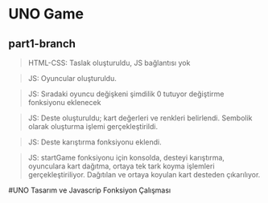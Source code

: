# UNO Game

## part1-branch

> HTML-CSS: Taslak oluşturuldu, JS bağlantısı yok

> JS: Oyuncular oluşturuldu.

> JS: Sıradaki oyuncu değişkeni şimdilik 0 tutuyor değiştirme fonksiyonu eklenecek

> JS: Deste oluşturuldu; kart değerleri ve renkleri belirlendi. Sembolik olarak oluşturma işlemi gerçekleştirildi.

> JS: Deste karıştırma fonksiyonu eklendi.

> JS: startGame fonksiyonu için konsolda, desteyi karıştırma, oyunculara kart dağıtma, ortaya tek tark koyma işlemleri gerçekleştiriliyor. Dağıtılan ve ortaya koyulan kart desteden çıkarılıyor.

#UNO Tasarım ve Javascrip Fonksiyon Çalışması

